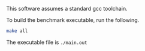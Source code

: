 This software assumes a standard gcc toolchain.

To build the benchmark executable, run the following.

```sh
make all
```

The executable file is `./main.out`
